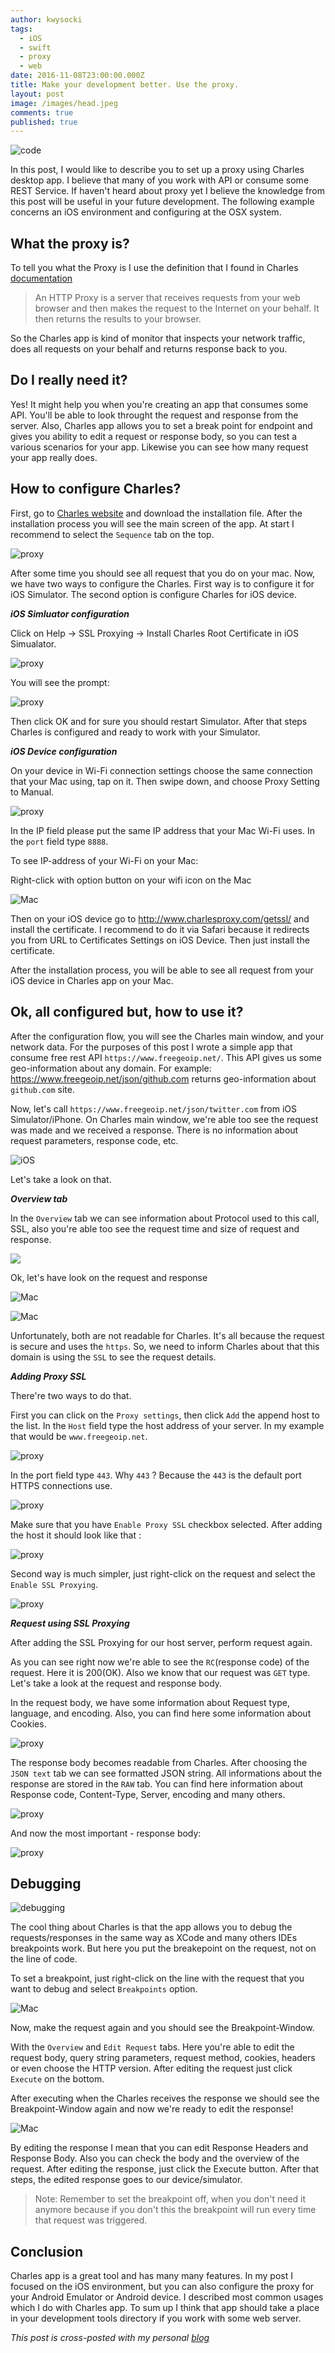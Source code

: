 ```yaml
---
author: kwysocki
tags:
  - iOS
  - swift
  - proxy
  - web
date: 2016-11-08T23:00:00.000Z
title: Make your development better. Use the proxy.
layout: post
image: /images/head.jpeg
comments: true
published: true
---
```

![code](https://github.com/kamwysoc/kamwysoc.github.io/blob/master/assets/posts/charles/head.jpeg?raw=true)

In this post, I would like to describe you to set up a proxy using Charles desktop app. I believe that many of you work with API or consume some REST Service. If haven't heard about proxy yet I believe the knowledge from this post will be useful in your future development.
The following example concerns an iOS environment and configuring at the OSX system.

## What the proxy is?

To tell you what the Proxy is I use the definition that I found in Charles [documentation](https://www.charlesproxy.com/documentation/additional/http-proxy/)

> An HTTP Proxy is a server that receives requests from your web browser and then makes the request to the Internet on your behalf. It then returns the results to your browser.

So the Charles app is kind of monitor that inspects your network traffic, does all requests on your behalf and returns response back to you.

## Do I really need it?

Yes! It might help you when you're creating an app that consumes some API. You'll be able to look throught the request and response from the server. Also, Charles app allows you to set a break point for endpoint and gives you ability to edit a request or response body, so you can test a various scenarios for your app. Likewise you can see how many request your app really does.

## How to configure Charles?

First, go to [Charles website](https://www.charlesproxy.com/download/) and download the installation file. After the installation process you will see the main screen of the app. At start I recommend to select the `Sequence` tab on the top.

![proxy](https://github.com/kamwysoc/kamwysoc.github.io/blob/master/assets/posts/charles/main_screen.png?raw=true)

After some time you should see all request that you do on your mac.
Now, we have two ways to configure the Charles. First way is to configure it for iOS Simulator. The second option is configure Charles for iOS device.

***iOS Simluator configuration***

Click on Help -> SSL Proxying -> Install Charles Root Certificate in iOS Simualator.

![proxy](https://github.com/kamwysoc/kamwysoc.github.io/blob/master/assets/posts/charles/install_on_ios.png?raw=true)

You will see the prompt:

![proxy](https://github.com/kamwysoc/kamwysoc.github.io/blob/master/assets/posts/charles/prompt.png?raw=true)

Then click OK and for sure you should restart Simulator. After that steps Charles is configured and ready to work with your Simulator.

***iOS Device configuration***

On your device in Wi-Fi connection settings choose the same connection that your Mac using, tap on it. Then swipe down, and choose Proxy Setting to Manual.

![proxy](https://github.com/kamwysoc/kamwysoc.github.io/blob/master/assets/posts/charles/proxy_iphone.png?raw=true)

In the IP field please put the same IP address that your Mac Wi-Fi uses. In the `port` field type `8888`.

To see IP-address of your Wi-Fi on your Mac:

Right-click with option button on your wifi icon on the Mac

![Mac](https://github.com/kamwysoc/kamwysoc.github.io/blob/master/assets/posts/charles/wifi_mac.png?raw=true)

Then on your iOS device go to <http://www.charlesproxy.com/getssl/> and install the certificate. I recommend to do it via Safari because it redirects you from URL to Certificates Settings on iOS Device. Then just install the certificate.

After the installation process, you will be able to see all request from your iOS device in Charles app on your Mac.

## Ok, all configured but, how to use it?

After the configuration flow, you will see the Charles main window, and your network data. For the purposes of this post I wrote a simple app that consume free rest API `https://www.freegeoip.net/`. This API gives us some geo-information about any domain. For example:
https://www.freegeoip.net/json/github.com returns geo-information about `github.com` site.

Now, let's call `https://www.freegeoip.net/json/twitter.com` from iOS Simulator/iPhone. On Charles main window, we're able too see the request was made and we received a response. There is no information about request parameters, response code, etc.

![iOS](https://github.com/kamwysoc/kamwysoc.github.io/blob/master/assets/posts/charles/call.png?raw=true)

Let's take a look on that.

***Overview tab***

In the `Overview` tab we can see information about Protocol used to this call, SSL, also you're able too see the request time and size of request and response.

![](https://github.com/kamwysoc/kamwysoc.github.io/blob/master/assets/posts/charles/overview.png?raw=true)

Ok, let's have look on the request and response

![Mac](https://github.com/kamwysoc/kamwysoc.github.io/blob/master/assets/posts/charles/request_non_readable.png?raw=true)

![Mac](https://github.com/kamwysoc/kamwysoc.github.io/blob/master/assets/posts/charles/response_non_readable.png?raw=true)

Unfortunately, both are not readable for Charles. It's all because the request is secure and uses the `https`. So, we need to inform Charles about that this domain is using the `SSL` to see the request details.

***Adding Proxy SSL***

There're two ways to do that.

First you can click on the `Proxy settings`, then click `Add` the append host to the list. In the `Host` field type the host address of your server. In my example that would be `www.freegeoip.net`.

![proxy](https://github.com/kamwysoc/kamwysoc.github.io/blob/master/assets/posts/charles/add_proxy_settings.png?raw=true)

In the port field type `443`. Why `443` ? Because the `443` is the default port HTTPS connections use.

![proxy](https://github.com/kamwysoc/kamwysoc.github.io/blob/master/assets/posts/charles/host_and_port.png?raw=true)

Make sure that you have `Enable Proxy SSL` checkbox selected.
After adding the host it should look like that :

![proxy](https://github.com/kamwysoc/kamwysoc.github.io/blob/master/assets/posts/charles/after_adding.png?raw=true)

Second way is much simpler, just right-click on the request and select the `Enable SSL Proxying`.

![proxy](https://github.com/kamwysoc/kamwysoc.github.io/blob/master/assets/posts/charles/enable_proxy_settings.png?raw=true)

***Request using SSL Proxying***

After adding the SSL Proxying for our host server, perform request again.

As you can see right now we're able to see the `RC`(response code) of the request. Here it is 200(OK). Also we know that our request was `GET` type. Let's take a look at the request and response body.

In the request body, we have some information about Request type, language, and encoding. Also, you can find here some information about Cookies.

![proxy](https://github.com/kamwysoc/kamwysoc.github.io/blob/master/assets/posts/charles/ssl_request_screen.png?raw=true)

The response body becomes readable from Charles. After choosing the `JSON text` tab we can see formatted JSON string. All informations about the response are stored in the `RAW` tab. You can find here information about Response code, Content-Type, Server, encoding and many others.

![proxy](https://github.com/kamwysoc/kamwysoc.github.io/blob/master/assets/posts/charles/charles_tab.png?raw=true)

And now the most important - response body:

![proxy](https://github.com/kamwysoc/kamwysoc.github.io/blob/master/assets/posts/charles/response_body_ssl.png?raw=true)

## Debugging

![debugging](https://github.com/kamwysoc/kamwysoc.github.io/blob/master/assets/posts/charles/havefun_mem.jpg?raw=true)

The cool thing about Charles is that the app allows you to debug the requests/responses in the same way as XCode and many others IDEs breakpoints work. But here you put the breakepoint on the request, not on the line of code.

To set a breakpoint, just right-click on the line with the request that you want to debug and select `Breakpoints` option.

![Mac](https://github.com/kamwysoc/kamwysoc.github.io/blob/master/assets/posts/charles/breakpoint.png?raw=true)

Now, make the request again and you should see the Breakpoint-Window.

With the `Overview` and `Edit Request` tabs. Here you're able to edit the request body, query string parameters, request method, cookies, headers or even choose the HTTP version. After editing the request just click `Execute` on the bottom.

After executing when the Charles receives the response we should see the Breakpoint-Window again and now we're ready to edit the response!

![Mac](https://github.com/kamwysoc/kamwysoc.github.io/blob/master/assets/posts/charles/edit_response.png?raw=true)

By editing the response I mean that you can edit Response Headers and Response Body. Also you can check the body and the overview of the request. After editing the response, just click the Execute button.
After that steps, the edited response goes to our device/simulator.

> Note: Remember to set the breakpoint off, when you don't need it anymore because if you don't this the breakpoint will run every time that request was triggered.

## Conclusion

Charles app is a great tool and has many many features. In my post I focused on the iOS environment, but you can also configure the proxy for your Android Emulator or Android device.
I described most common usages which I do with Charles app. To sum up I think that app should take a place in your development tools directory if you work with some web server.

*This post is cross-posted with my personal [blog](https://wysockikamil.com/improve-your-development-using-charles/)*